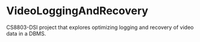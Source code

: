 # VideoLoggingAndRecovery
CS8803-DSI project that explores optimizing logging and recovery of video data in a DBMS.
